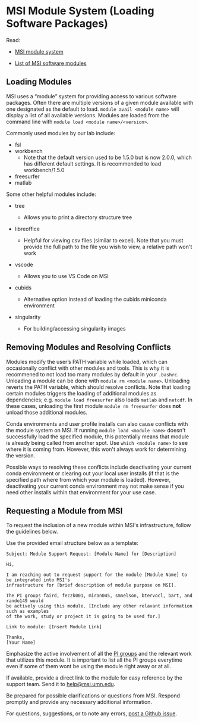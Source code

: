 # MSI Module System (Loading Software Packages)

Read: 

* [MSI module system](https://www.msi.umn.edu/support/faq/what-software-does-msi-offer-how-do-i-access-it)

* [List of MSI software modules](https://www.msi.umn.edu/software)

## Loading Modules

MSI uses a “module” system for providing access to various software packages. Often there are multiple versions of a given module available with one designated as the default to load.  `module avail <module name>` will display a list of all available versions. Modules are loaded from the command line with `module load <module name>/<version>`.

Commonly used modules by our lab include:

* fsl 
* workbench 
    - Note that the default version used to be 1.5.0 but is now 2.0.0, which has different default settings. It is recommended to load workbench/1.5.0
* freesurfer
* matlab

Some other helpful modules include:

* tree
    - Allows you to print a directory structure tree

* libreoffice
    - Helpful for viewing csv files (similar to excel). Note that you must provide the full path to the file you wish to view, a relative path won't work

* vscode
    - Allows you to use VS Code on MSI

* cubids
    - Alternative option instead of loading the cubids miniconda environment

* singularity
    - For building/accessing singularity images 

## Removing Modules and Resolving Conflicts 

Modules modify the user’s PATH variable while loaded, which can occasionally conflict with other modules and tools. This is why it is recommened to not load too many modules by default in your `.bashrc`. Unloading a module can be done with `module rm <module name>`. Unloading reverts the PATH variable, which should resolve conflicts. Note that loading certain modules triggers the loading of additional modules as dependencies; e.g. `module load freesurfer` also loads `matlab` and `netcdf`. In these cases, unloading the first module `module rm freesurfer` does **not** unload those additional modules. 

Conda environments and user profile installs can also cause conflicts with the module system on MSI. If running `module load <module name>` doesn't successfully load the specified module, this potentially means that module is already being called from another spot. Use `which <module name>` to see where it is coming from. However, this won't always work for determining the version. 

Possible ways to resolving these conflicts include deactivating your current conda environment or clearing out your local user installs (if that is the specified path where from which your module is loaded). However, deactivating your current conda environment may not make sense if you need other installs within that environment for your use case.  

## Requesting a Module from MSI

To request the inclusion of a new module within MSI's infrastructure, follow the guidelines below. 

Use the provided email structure below as a template:

```
Subject: Module Support Request: [Module Name] for [Description]

Hi,

I am reaching out to request support for the module [Module Name] to be integrated into MSI's 
infrastructure for [brief description of module purpose on MSI]. 

The PI groups faird, feczk001, miran045, smnelson, btervocl, bart, and rando149 would 
be actively using this module. [Include any other relavant information such as examples 
of the work, study or project it is going to be used for.]

Link to module: [Insert Module Link]

Thanks,
[Your Name]
```

Emphasize the active involvement of all the [PI groups](hcp.md#tier-1-storage) and the relevant work that utilizes this module. It is important to list all the PI groups everytime even if some of them wont be using the module right away or at all.

If available, provide a direct link to the module for easy reference by the support team.
Send it to help@msi.umn.edu.

Be prepared for possible clarifications or questions from MSI.
Respond promptly and provide any necessary additional information.


For questions, suggestions, or to note any errors, [post a Github issue](https://github.com/DCAN-Labs/cdni-brain/issues).

